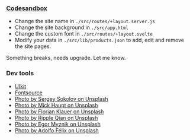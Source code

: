 ### [Codesandbox](https://codesandbox.io/p/github/zummon/antique-shop-sveltekit)

- Change the site name in `./src/routes/+layout.server.js`
- Change the site background in `./src/app.html`
- Change the custom font in `./src/routes/+layout.svelte`
- Modify your data in `./src/lib/products.json` to add, edit and remove the site pages.

Something breaks, needs upgrade. Let me know.

### Dev tools

- [UIkit](https://getuikit.com/)
- [Fontsource](https://fontsource.org/)
- [Photo by Sergey Sokolov on Unsplash](https://unsplash.com/photos/YSUnEXMVN5k)
- [Photo by Mick Haupt on Unsplash](https://unsplash.com/photos/tJefy_Vu7Po)
- [Photo by Florian Klauer on Unsplash](https://unsplash.com/photos/mk7D-4UCfmg)
- [Photo by Ripple Qian on Unsplash](https://unsplash.com/photos/BdvX-f_dJOk)
- [Photo by Egor Myznik on Unsplash](https://unsplash.com/photos/CdRIW3QRdE4)
- [Photo by Adolfo Félix on Unsplash](https://unsplash.com/photos/RTEbHyyZtnU)
